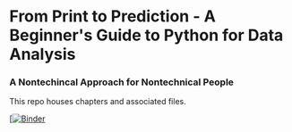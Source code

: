 # From Print to Prediction - A Beginner's Guide to Python for Data Analysis
### A Nontechincal Approach for Nontechnical People
This repo houses chapters and associated files.

[[![Binder](https://mybinder.org/badge_logo.svg)](https://mybinder.org/v2/gh/chase-kusterer/textbook-py-data-analysis/HEAD?urlpath=classic%2Ftree&clear_cache=1)
